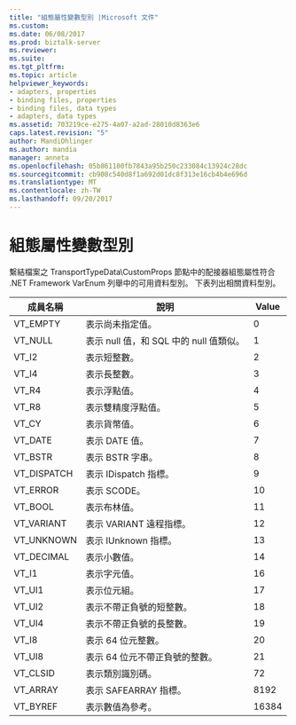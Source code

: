 ```yaml
---
title: "組態屬性變數型別 |Microsoft 文件"
ms.custom: 
ms.date: 06/08/2017
ms.prod: biztalk-server
ms.reviewer: 
ms.suite: 
ms.tgt_pltfrm: 
ms.topic: article
helpviewer_keywords:
- adapters, properties
- binding files, properties
- binding files, data types
- adapters, data types
ms.assetid: 703219ce-e275-4a07-a2ad-28010d8363e6
caps.latest.revision: "5"
author: MandiOhlinger
ms.author: mandia
manager: anneta
ms.openlocfilehash: 05b861100fb7843a95b250c233084c13924c28dc
ms.sourcegitcommit: cb908c540d8f1a692d01dc8f313e16cb4b4e696d
ms.translationtype: MT
ms.contentlocale: zh-TW
ms.lasthandoff: 09/20/2017
---
```

# <a name="configuration-property-variable-types"></a>組態屬性變數型別
繫結檔案之 TransportTypeData\CustomProps 節點中的配接器組態屬性符合 .NET Framework VarEnum 列舉中的可用資料型別。 下表列出相關資料型別。  
  
|成員名稱|說明|Value|  
|-----------------|-----------------|-----------|  
|VT_EMPTY|表示尚未指定值。|0|  
|VT_NULL|表示 null 值，和 SQL 中的 null 值類似。|1|  
|VT_I2|表示短整數。|2|  
|VT_I4|表示長整數。|3|  
|VT_R4|表示浮點值。|4|  
|VT_R8|表示雙精度浮點值。|5|  
|VT_CY|表示貨幣值。|6|  
|VT_DATE|表示 DATE 值。|7|  
|VT_BSTR|表示 BSTR 字串。|8|  
|VT_DISPATCH|表示 IDispatch 指標。|9|  
|VT_ERROR|表示 SCODE。|10|  
|VT_BOOL|表示布林值。|11|  
|VT_VARIANT|表示 VARIANT 遠程指標。|12|  
|VT_UNKNOWN|表示 IUnknown 指標。|13|  
|VT_DECIMAL|表示小數值。|14|  
|VT_I1|表示字元值。|16|  
|VT_UI1|表示位元組。|17|  
|VT_UI2|表示不帶正負號的短整數。|18|  
|VT_UI4|表示不帶正負號的長整數。|19|  
|VT_I8|表示 64 位元整數。|20|  
|VT_UI8|表示 64 位元不帶正負號的整數。|21|  
|VT_CLSID|表示類別識別碼。|72|  
|VT_ARRAY|表示 SAFEARRAY 指標。|8192|  
|VT_BYREF|表示數值為參考。|16384|